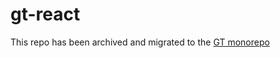 # gt-react

This repo has been archived and migrated to the [GT monorepo](https://github.com/General-Translation/gt-libraries)
